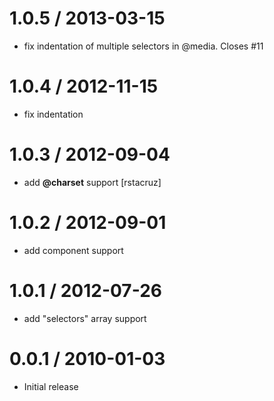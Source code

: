 
1.0.5 / 2013-03-15 
====

  * fix indentation of multiple selectors in @media. Closes #11

1.0.4 / 2012-11-15 
====

  * fix indentation

1.0.3 / 2012-09-04 
====

  * add __@charset__ support [rstacruz]

1.0.2 / 2012-09-01 
====

  * add component support

1.0.1 / 2012-07-26 
====

  * add "selectors" array support

0.0.1 / 2010-01-03
====

  * Initial release
